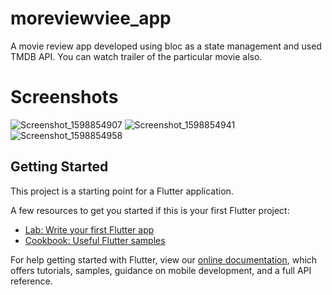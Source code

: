 # moreviewviee_app

A movie review app developed using bloc as a state management and used TMDB API. You can watch trailer of the particular movie also.

# Screenshots
![Screenshot_1598854907](https://user-images.githubusercontent.com/66870883/91690020-db8dca80-eb82-11ea-898d-2d0d80f24d98.png)
![Screenshot_1598854941](https://user-images.githubusercontent.com/66870883/91690026-dcbef780-eb82-11ea-9b4c-5b7caa3d2742.png)
![Screenshot_1598854958](https://user-images.githubusercontent.com/66870883/91690033-de88bb00-eb82-11ea-9008-43d1235b4bf8.png)


## Getting Started

This project is a starting point for a Flutter application.

A few resources to get you started if this is your first Flutter project:

- [Lab: Write your first Flutter app](https://flutter.dev/docs/get-started/codelab)
- [Cookbook: Useful Flutter samples](https://flutter.dev/docs/cookbook)

For help getting started with Flutter, view our
[online documentation](https://flutter.dev/docs), which offers tutorials,
samples, guidance on mobile development, and a full API reference.
